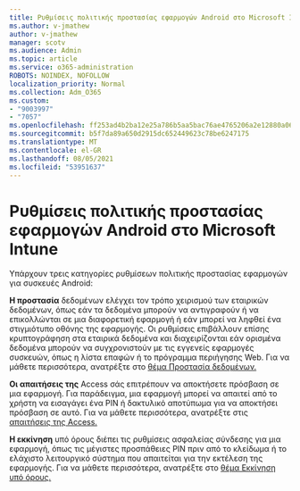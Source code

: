 ```yaml
---
title: Ρυθμίσεις πολιτικής προστασίας εφαρμογών Android στο Microsoft Intune
ms.author: v-jmathew
author: v-jmathew
manager: scotv
ms.audience: Admin
ms.topic: article
ms.service: o365-administration
ROBOTS: NOINDEX, NOFOLLOW
localization_priority: Normal
ms.collection: Adm_O365
ms.custom:
- "9003997"
- "7057"
ms.openlocfilehash: ff253ad4b2ba12e25a786b5aa5bac76ae4765206a2e12880a0673ce5fcbf30c2
ms.sourcegitcommit: b5f7da89a650d2915dc652449623c78be6247175
ms.translationtype: MT
ms.contentlocale: el-GR
ms.lasthandoff: 08/05/2021
ms.locfileid: "53951637"
---
```

# <a name="android-app-protection-policy-settings-in-microsoft-intune"></a>Ρυθμίσεις πολιτικής προστασίας εφαρμογών Android στο Microsoft Intune

Υπάρχουν τρεις κατηγορίες ρυθμίσεων πολιτικής προστασίας εφαρμογών για συσκευές Android:

**Η προστασία** δεδομένων ελέγχει τον τρόπο χειρισμού των εταιρικών δεδομένων, όπως εάν τα δεδομένα μπορούν να αντιγραφούν ή να επικολλώνται σε μια διαφορετική εφαρμογή ή εάν μπορεί να ληφθεί ένα στιγμιότυπο οθόνης της εφαρμογής. Οι ρυθμίσεις επιβάλλουν επίσης κρυπτογράφηση στα εταιρικά δεδομένα και διαχειρίζονται εάν ορισμένα δεδομένα μπορούν να συγχρονιστούν με τις εγγενείς εφαρμογές συσκευών, όπως η λίστα επαφών ή το πρόγραμμα περιήγησης Web. Για να μάθετε περισσότερα, ανατρέξτε στο [θέμα Προστασία δεδομένων.](https://go.microsoft.com/fwlink/?linkid=2135259)

**Οι απαιτήσεις της** Access σάς επιτρέπουν να αποκτήσετε πρόσβαση σε μια εφαρμογή. Για παράδειγμα, μια εφαρμογή μπορεί να απαιτεί από το χρήστη να εισαγάγει ένα PIN ή δακτυλικό αποτύπωμα για να αποκτήσει πρόσβαση σε αυτό. Για να μάθετε περισσότερα, ανατρέξτε στις [απαιτήσεις της Access.](https://go.microsoft.com/fwlink/?linkid=2135260)

**Η εκκίνηση** υπό όρους διέπει τις ρυθμίσεις ασφαλείας σύνδεσης για μια εφαρμογή, όπως τις μέγιστες προσπάθειες PIN πριν από το κλείδωμα ή το ελάχιστο λειτουργικό σύστημα που απαιτείται για την εκτέλεση της εφαρμογής. Για να μάθετε περισσότερα, ανατρέξτε στο [θέμα Εκκίνηση υπό όρους.](https://go.microsoft.com/fwlink/?linkid=2135507)
